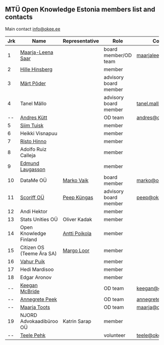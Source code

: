 ## MTÜ Open Knowledge Estonia members list and contacts

Main contact info@okee.ee

| Jrk | Name | Representative | Role | Contact | 
|--|--|--|--|--|
| 1 | [Maarja-Leena Saar](https://github.com/infokujur) |  | board member/OD team | maarjaleena@okee.ee |
| 2 | [Hille Hinsberg](https://github.com/Hillehinsberg) |  | member |  |
| 3 | [Märt Põder](https://github.com/boamaod) |  | advisory board member |  |
| 4 | Tanel Mällo |  | advisory board member |	tanel.mallo@okee.ee |
|--| [Andres Kütt](https://github.com/andreskytt) |  | OD team | andres@okee.ee | 
| 5 | [Siim Tuisk](https://github.com/luuletaja) |  | member |  |
| 6 | Heikki Visnapuu |  | member |  |
| 7 | [Risto Hinno](https://github.com/rristo) |  | member |  |
| 8 | Adolfo Ruiz Calleja |  | member |  |
| 9 | [Edmund Laugasson](https://github.com/edmundlaugasson) |  | member |  |
| 10 | DataMe OÜ | [Marko Vaik](https://github.com/vaikmarko) | board member | marko@okee.ee |
| 11 | [Scoriff OÜ](https://scoriff.com) | [Peep Küngas](https://github.com/peepkungas) | advisory board member |	peep@okee.ee |
| 12 | Andi Hektor |  | member |  |
| 13 | Stats Unities OÜ | Oliver Kadak | member |  |
| 14 | Open Knowledge Finland | [Antti Poikola](https://github.com/apoikola) | member |  |
| 15 | Citizen OS (Teeme Ära SA) | [Margo Loor](https://github.com/loorm) | member |  |
| 16 | [Vahur Puik](https://github.com/puik) |  | member |  |
| 17 | Hedi Mardisoo |  | member |  |
| 18 | Edgar Aronov |  | member |  |
|--| [Keegan McBride](https://github.com/keeganmcbride) |  | OD team | keegan@okee.ee |
|--| [Annegrete Peek](https://github.com/annegretepeek) |  | OD team | annegrete@okee.ee |
|--| [Maarja Toots](https://github.com/maarjatoots) |  | OD team |	maarja@okee.ee |
| 19 | NJORD Advokaadibüroo OÜ | Katrin Sarap | member |  |
|--| [Teele Pehk](https://github.com/teelepehk) |  | volunteer | teele@okee.ee |
